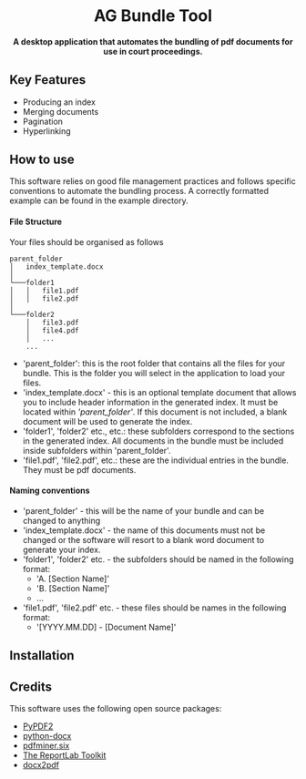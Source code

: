 <h1 align="center">AG Bundle Tool</h1>

<h4 align="center">A desktop application that automates the bundling of pdf documents for use in court proceedings.</h4>

## Key Features

* Producing an index
* Merging documents
* Pagination
* Hyperlinking

## How to use

This software relies on good file management practices and follows specific conventions to automate the bundling process. A correctly formatted example can be found in the example directory.

#### File Structure

Your files should be organised as follows

```
parent_folder
│   index_template.docx  
│
└───folder1
│   │   file1.pdf
│   │   file2.pdf
│   
└───folder2
    │   file3.pdf
    │   file4.pdf
    │   ...
    ...
```
* 'parent_folder': this is the root folder that contains all the files for your bundle. This is the folder you will select in the application to load your files.
* 'index_template.docx' - this is an optional template document that allows you to include header information in the generated index. It must be located within *'parent_folder'*. If this document is not included, a blank document will be used to generate the index.
* 'folder1', 'folder2' etc., etc.: these subfolders correspond to the sections in the generated index. All documents in the bundle must be included inside subfolders within 'parent_folder'.
* 'file1.pdf', 'file2.pdf', etc.: these are the individual entries in the bundle. They must be pdf documents.

#### Naming conventions

* 'parent_folder' - this will be the name of your bundle and can be changed to anything
* 'index_template.docx' - the name of this documents must not be changed or the software will resort to a blank word document to generate your index.
* 'folder1', 'folder2' etc. - the subfolders should be named in the following format:
  * 'A. [Section Name]'
  * 'B. [Section Name]'
  * ...
* 'file1.pdf', 'file2.pdf' etc. - these files should be names in the following format:
  * '[YYYY.MM.DD] - [Document Name]'
  

## Installation

## Credits

This software uses the following open source packages:
* [PyPDF2](https://pypdf2.readthedocs.io/en/latest/)
* [python-docx](https://python-docx.readthedocs.io/en/latest/)
* [pdfminer.six](https://pdfminersix.readthedocs.io/en/latest/)
* [The ReportLab Toolkit](https://www.reportlab.com/)
* [docx2pdf](https://github.com/AlJohri/docx2pdf)
